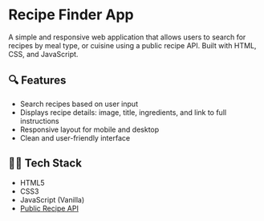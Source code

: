 # Recipe Finder App

A simple and responsive web application that allows users to search for recipes by meal type, or cuisine using a public recipe API. Built with HTML, CSS, and JavaScript.

## 🔍 Features

- Search recipes based on user input
- Displays recipe details: image, title, ingredients, and link to full instructions
- Responsive layout for mobile and desktop
- Clean and user-friendly interface

## 🧑‍💻 Tech Stack

- HTML5
- CSS3
- JavaScript (Vanilla)
- [Public Recipe API](themealDB) 

